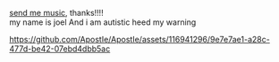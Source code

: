  [send me music](https://joel.123guestbook.com/), thanks!!!!   
 my name is joel And i am autistic heed my warning


https://github.com/ApostIe/ApostIe/assets/116941296/9e7e7ae1-a28c-477d-be42-07ebd4dbb5ac

